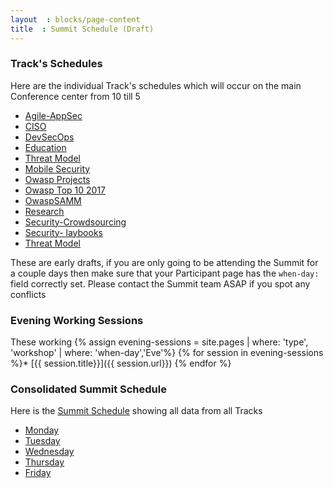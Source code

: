 ```yaml
---
layout  : blocks/page-content
title  : Summit Schedule (Draft)
---
```


### Track's Schedules

Here are the individual Track's schedules which will occur on the main Conference center
from 10 till 5

* [Agile-AppSec](./tracks/Agile-AppSec.html)
* [CISO](./tracks/CISO.html)
* [DevSecOps](./tracks/DevSecOps.html)
* [Education](./tracks/Education.html)
* [Threat Model](./tracks/Threat-Model.html)
* [Mobile Security](./tracks/Mobile-Security.html)
* [Owasp Projects](./tracks/Owasp-Projects.html)
* [Owasp Top 10 2017](./tracks/Owasp-Top-10-2017.html)
* [OwaspSAMM](./tracks/OwaspSAMM.html)
* [Research](./tracks/Research.html)
* [Security-Crowdsourcing](./tracks/Security-Crowdsourcing.html)
* [Security- laybooks](./tracks/Security-Playbooks.html)
* [Threat Model](./tracks/Threat-Model.html)


These are early drafts, if you are only going to be attending the Summit for a couple days then make
sure that your Participant page has the ```when-day:``` field correctly set. Please contact the Summit team ASAP if you spot
any conflicts

### Evening Working Sessions

These working
{% assign evening-sessions = site.pages | where: 'type', 'workshop' | where: 'when-day','Eve'%}
{% for session in evening-sessions %}* [{{ session.title}}]({{ session.url}})
{% endfor %}


### Consolidated Summit Schedule

Here is the [Summit Schedule](./summit-schedule.html) showing all data from all Tracks

* [Monday](./monday.html)
* [Tuesday](./tuesday.html)
* [Wednesday](./wednesday.html)
* [Thursday](./thursday.html)
* [Friday](./friday.html)